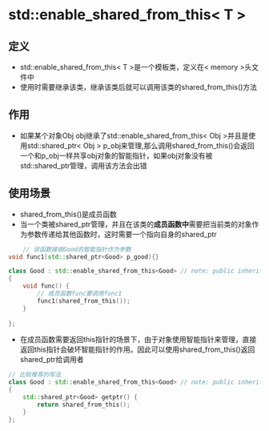 # std::enable_shared_from_this< T >
## 定义
- std::enable_shared_from_this< T >是一个模板类，定义在< memory >头文件中
- 使用时需要继承该类，继承该类后就可以调用该类的shared_from_this()方法
## 作用
- 如果某个对象Obj obj继承了std::enable_shared_from_this< Obj >并且是使用std::shared_ptr< Obj > p_obj来管理,那么调用shared_from_this()会返回一个和p_obj一样共享obj对象的智能指针，如果obj对象没有被std::shared_ptr管理，调用该方法会出错
## 使用场景
- shared_from_this()是成员函数
- 当一个类被shared_ptr管理，并且在该类的**成员函数中**需要把当前类的对象作为参数传递给其他函数时，这时需要一个指向自身的shared_ptr
```c++
    // 该函数接收Good的智能指针作为参数
void func1(std::shared_ptr<Good> p_good){}

class Good : std::enable_shared_from_this<Good> // note: public inheritance
{
    void func() {
	    // 成员函数func要调用func1
        func1(shared_from_this());
    }
 
};
```
- 在成员函数需要返回this指针的场景下，由于对象使用智能指针来管理，直接返回this指针会破坏智能指针的作用。因此可以使用shared_from_this()返回shared_ptr给调用者
```c++
// 比较推荐的写法
class Good : std::enable_shared_from_this<Good> // note: public inheritance
{
    std::shared_ptr<Good> getptr() {
        return shared_from_this();
    }
};
```